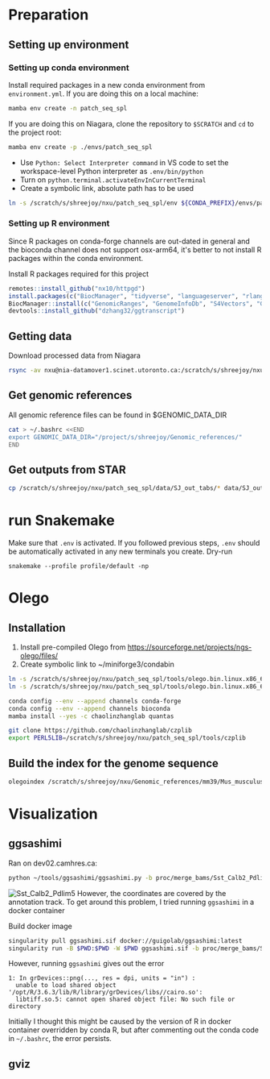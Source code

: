 # Preparation

## Setting up environment

### Setting up conda environment
Install required packages in a new conda environment from `environment.yml`.
If you are doing this on a local machine:
```bash
mamba env create -n patch_seq_spl
```
If you are doing this on Niagara, clone the repository to `$SCRATCH` and `cd` to the project root:
```bash
mamba env create -p ./envs/patch_seq_spl
```

- Use `Python: Select Interpreter command` in VS code to set the workspace-level Python interpreter as `.env/bin/python`
- Turn on `python.terminal.activateEnvInCurrentTerminal`
- Create a symbolic link, absolute path has to be used 
```bash
ln -s /scratch/s/shreejoy/nxu/patch_seq_spl/env ${CONDA_PREFIX}/envs/patch_seq_spl
```

### Setting up R environment
Since R packages on conda-forge channels are out-dated in general and the bioconda channel does not support osx-arm64, it's better to not install R packages within the conda environment.

Install R packages required for this project
```r
remotes::install_github("nx10/httpgd")
install.packages(c("BiocManager", "tidyverse", "languageserver", "rlang", "arrow", "devtools", "reticulate", "svglite", "ggvenn", "rtracklayer"))
BiocManager::install(c("GenomicRanges", "GenomeInfoDb", "S4Vectors", "Gviz"))
devtools::install_github("dzhang32/ggtranscript")
```

## Getting data

Download processed data from Niagara

```bash
rsync -av nxu@nia-datamover1.scinet.utoronto.ca:/scratch/s/shreejoy/nxu/patch_seq_spl/proc/ proc
```

## Get genomic references 
All genomic reference files can be found in $GENOMIC_DATA_DIR
```bash
cat > ~/.bashrc <<END
export GENOMIC_DATA_DIR="/project/s/shreejoy/Genomic_references/"
END
```
## Get outputs from STAR
```bash
cp /scratch/s/shreejoy/nxu/patch_seq_spl/data/SJ_out_tabs/* data/SJ_out_tabs/
```
# run Snakemake
Make sure that `.env` is activated. If you followed previous steps, `.env` should be automatically activated in any new terminals you create.
Dry-run
```
snakemake --profile profile/default -np
```

# Olego
## Installation
1. Install pre-compiled Olego from https://sourceforge.net/projects/ngs-olego/files/
2. Create symbolic link to ~/miniforge3/condabin
```bash
ln -s /scratch/s/shreejoy/nxu/patch_seq_spl/tools/olego.bin.linux.x86_64.v1.1.5/olego /scratch/s/shreejoy/nxu/patch_seq_spl/env/bin/
ln -s /scratch/s/shreejoy/nxu/patch_seq_spl/tools/olego.bin.linux.x86_64.v1.1.5/olegoindex /scratch/s/shreejoy/nxu/patch_seq_spl/env/bin/
```

```bash
conda config --env --append channels conda-forge
conda config --env --append channels bioconda
mamba install --yes -c chaolinzhanglab quantas
```

```bash
git clone https://github.com/chaolinzhanglab/czplib
export PERL5LIB=/scratch/s/shreejoy/nxu/patch_seq_spl/tools/czplib
```
## Build the index for the genome sequence
```bash
olegoindex /scratch/s/shreejoy/nxu/Genomic_references/mm39/Mus_musculus.GRCm39.dna.primary_assembly.fa -p proc/
```

# Visualization
## ggsashimi
Ran on dev02.camhres.ca:
```bash
python ~/tools/ggsashimi/ggsashimi.py -b proc/merge_bams/Sst_Calb2_Pdlim5.bam -c 2:66181571-66271179 -M 5 -g /external/rprshnas01/netdata_kcni/stlab/Nuo/patch_seq_spl/proc/Mus_musculus.GRCm39.110.gtf -o proc/figures/Sst_Calb2_Pdlim5 -F png --fix-y-scale --ann-height 3
```
![Sst_Calb2_Pdlim5](proc/figures/Sst_Calb2_Pdlim5_sashimi.png)
However, the coordinates are covered by the annotation track. To get around this problem, I tried running `ggsashimi` in a docker container

Build docker image
```bash
singularity pull ggsashimi.sif docker://guigolab/ggsashimi:latest
singularity run -B $PWD:$PWD -W $PWD ggsashimi.sif -b proc/merge_bams/Sst_Calb2_Pdlim5.bam -c 2:66181571-66271179 -M 5 -g /external/rprshnas01/netdata_kcni/stlab/Nuo/patch_seq_spl/proc/Mus_musculus.GRCm39.110.gtf -o proc/figures/Sst_Calb2_Pdlim5_sashimi -F png
```

However, running `ggsashimi` gives out the error 
```warning messages:
1: In grDevices::png(..., res = dpi, units = "in") :
  unable to load shared object '/opt/R/3.6.3/lib/R/library/grDevices/libs//cairo.so':
  libtiff.so.5: cannot open shared object file: No such file or directory
```

Initially I thought this might be caused by the version of R in docker container overridden by conda R, but after commenting out the conda code in `~/.bashrc`, the error persists.

## gviz